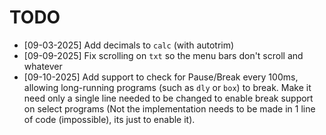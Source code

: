 # TODO

- [09-03-2025] Add decimals to `calc` (with autotrim)
- [09-09-2025] Fix scrolling on `txt` so the menu bars don't scroll and whatever
- [09-10-2025] Add support to check for Pause/Break every 100ms, allowing long-running programs (such as `dly` or `box`) to break. Make it need only a single line needed to be changed to enable break support on select programs (Not the implementation needs to be made in 1 line of code (impossible), its just to enable it).
